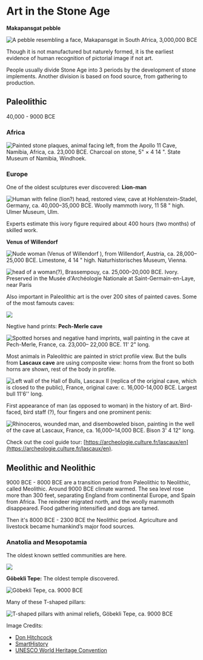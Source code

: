 # Art in the Stone Age

**Makapansgat pebble**

![A pebble resembling a face, Makapansgat in South Africa, 3,000,000 BCE](../../.gitbook/assets/image%20%281%29.png)

Though it is not manufactured but naturely formed, it is the earliest evidence of human recognition of pictorial image if not art.

People usually divide Stone Age into 3 periods by the development of stone implements. Another division is based on food source, from gathering to production.

## Paleolithic

40,000 - 9000 BCE

### Africa

![Painted stone plaques, animal facing left, from the Apollo 11 Cave, Namibia, Africa, ca. 23,000 BCE. Charcoal on stone, 5&quot; &#xD7; 4 14 &quot;. State Museum of Namibia, Windhoek.](../../.gitbook/assets/image%20%2812%29.png)

### Europe

One of the oldest sculptures ever discovered: **Lion-man**

![Human with feline \(lion?\) head, restored view, cave at Hohlenstein-Stadel, Germany, ca. 40,000&#x2013;35,000 BCE. Woolly mammoth ivory, 11 58 &quot; high. Ulmer Museum, Ulm.](../../.gitbook/assets/image%20%287%29.png)

Experts estimate this ivory figure required about 400 hours \(two months\) of skilled work. 

**Venus of Willendorf**

![Nude woman \(Venus of Willendorf \), from Willendorf, Austria, ca. 28,000&#x2013;25,000 BCE. Limestone, 4 14 &quot; high. Naturhistorisches Museum, Vienna.](../../.gitbook/assets/image%20%285%29.png)

![head of a woman\(?\), Brassempouy, ca. 25,000&#x2013;20,000 BCE. Ivory. Preserved in the Mus&#xE9;e d&apos;Arch&#xE9;ologie Nationale at Saint-Germain-en-Laye, near Paris](../../.gitbook/assets/image%20%2811%29.png)

Also important in Paleolithic art is the over 200 sites of painted caves. Some of the most famouts caves:

![](../../.gitbook/assets/image%20%2810%29.png)

Negtive hand prints: **Pech-Merle cave**

![Spotted horses and negative hand imprints, wall painting in the cave at Pech-Merle, France, ca. 23,000&#x2013; 22,000 BCE. 11&apos; 2&quot; long.](../../.gitbook/assets/image%20%284%29.png)

Most animals in Paleolithic are painted in strict profile view. But the bulls from **Lascaux cave** are using composite view: horns from the front so both horns are shown, rest of the body in profile.

![Left wall of the Hall of Bulls, Lascaux II \(replica of the original cave, which is closed to the public\), France, original cave: c. 16,000-14,000 BCE. Largest bull 11&apos;6&apos;&apos; long.](../../.gitbook/assets/image%20%286%29.png)

First appearance of man \(as opposed to woman\) in the history of art. Bird-faced, bird staff \(?\), four fingers and one prominent penis:

![Rhinoceros, wounded man, and disemboweled bison, painting in the well of the cave at Lascaux, France, ca. 16,000&#x2013;14,000 BCE. Bison 3&apos; 4 12&quot; long.](../../.gitbook/assets/image%20%283%29.png)

Check out the cool guide tour: [https://archeologie.culture.fr/lascaux/en](https://archeologie.culture.fr/lascaux/en).

## Meolithic and Neolithic

9000 BCE - 8000 BCE are a transition period from Paleolithic to Neolithic, called Meolithic. Around 9000 BCE climate warmed. The sea level rose more than 300 feet, separating England from continental Europe, and Spain from Africa. The reindeer migrated north, and the woolly mammoth disappeared. Food gathering intensified and dogs are tamed.

Then it's 8000 BCE - 2300 BCE the Neolithic period. Agriculture and livestock became humankind’s major food sources.

### Anatolia and Mesopotamia

The oldest known settled communities are here.

![](../../.gitbook/assets/screen-shot-2020-12-19-at-10.02.42-pm.png)

**Göbekli Tepe:** The oldest temple discovered.

![ Go&#x308;bekli Tepe, ca. 9000 BCE](../../.gitbook/assets/image%20%289%29.png)

Many of these T-shaped pillars:

![T-shaped pillars with animal reliefs, Go&#x308;bekli Tepe, ca. 9000 BCE ](../../.gitbook/assets/image%20%288%29.png)

Image Credits:

* [Don Hitchcock](https://www.donsmaps.com/)
* [SmartHistory](https://smarthistory.org)
* [UNESCO World Heritage Convention](https://whc.unesco.org/)




